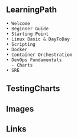 ## LearningPath
    • Welcome    
    • Beginner Guide
    • Starting Point
    • Linux Basic & DayToDay
    • Scripting
    • Docker
    • Container Orchestration
    • DevOps Fundamentals
      - Charts
    • SRE

## TestingCharts

## Images

## Links
